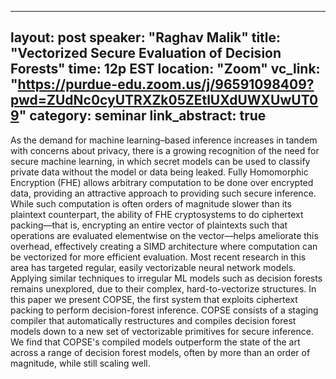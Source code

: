 ---
layout: post
speaker: "Raghav Malik"
title:  "Vectorized Secure Evaluation of Decision Forests"
time: 12p EST
location: "Zoom"
vc_link: "https://purdue-edu.zoom.us/j/96591098409?pwd=ZUdNc0cyUTRXZk05ZEtlUXdUWXUwUT09"
category: seminar
link_abstract: true
 ---

As the demand for machine learning–based inference increases in tandem with concerns about privacy, there is a growing recognition of the need for secure machine learning, in which secret models can be used to classify private data without the model or data being leaked. Fully Homomorphic Encryption (FHE) allows arbitrary computation to be done over encrypted data, providing an attractive approach to providing such secure inference. While such computation is often orders of magnitude slower than its plaintext counterpart, the ability of FHE cryptosystems to do ciphertext packing—that is, encrypting an entire vector of plaintexts such that operations are evaluated elementwise on the vector—helps ameliorate this overhead, effectively creating a SIMD architecture where computation can be vectorized for more efficient evaluation. Most recent research in this area has targeted regular, easily vectorizable neural network models. Applying similar techniques to irregular ML models such as decision forests remains unexplored, due to their complex, hard-to-vectorize structures. In this paper we present COPSE, the first system that exploits ciphertext packing to perform decision-forest inference. COPSE consists of a staging compiler that automatically restructures and compiles decision forest models down to a new set of vectorizable primitives for secure inference. We find that COPSE's compiled models outperform the state of the art across a range of decision forest models, often by more than an order of magnitude, while still scaling well.
